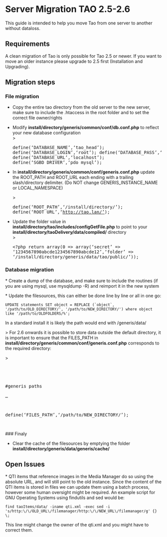 <!--
created_at: '2013-10-28 11:12:15'
updated_at: '2016-10-18 10:19:29'
authors:
    - 'Cyril Hazotte'
tags:
    - 'Server Migration'
    - 'TAO 2.5'
-->

Server Migration TAO 2.5-2.6
============================

This guide is intended to help you move Tao from one server to another without dataloss.

Requirements
------------

A clean migration of Tao is only possible for Tao 2.5 or newer. If you want to move an older instance please upgrade to 2.5 first (Installation and Upgrading).

Migration steps
---------------

### File migration

-   Copy the entire tao directory from the old server to the new server, make sure to include the .htaccess in the root folder and to set the correct file owner/rights
-   Modify **install/directory/generis/common/conf/db.conf.php** to reflect your new database configuration\
    \><pre>define(‘DATABASE_NAME’,‘tao_head’);
    define(‘DATABASE_LOGIN’,‘root’);
    define(‘DATABASE_PASS’,‘’);
    define(’DATABASE_URL’,‘localhost’);
    define(‘SGBD_DRIVER’,‘pdo_mysql’);</pre>
-   In **install/directory/generis/common/conf/generis.conf.php** update the ROOT_PATH and ROOT_URL each ending with a trailing slash/directory delimiter. (Do NOT change GENERIS_INSTANCE_NAME or LOCAL_NAMESPACE)<br/>

    \><pre>define(‘ROOT_PATH’,‘/install/directory/’);
    define(‘ROOT_URL’,‘http://tao.lan/’);</pre>
-   Update the folder value in **install/directory/tao/includes/configGetFile.php** to point to your **install/directory/taoDelivery/data/compiled/** directory\
    \><pre><?php return array(0 => array(‘secret’ =\> ‘1234567890abcde1234567890abcde12’,‘folder’ =\> ‘/install/directory/generis/data/tao/public/’));</pre>

### Database migration

\* Create a dump of the database, and make sure to include the routines (if you are using mysql, use mysqldump -R) and reimport it in the new system

\* Update the filesources, this can either be done line by line or all in one go:

    UPDATE statements SET object = REPLACE (`object`, '/path/to/OLD_DIRECTORY/', '/path/to/NEW_DIRECTORY/') where object like '/path/to/OLDFOLDERS/%';

In a standard install it is likely the path would end with /generis/data/

\> For 2.6 onwards it is possible to store data outside the default directory, it is important to ensure that the FILES_PATH in **install/directory/generis/common/conf/generis.conf.php** corresponds to the required directory:<br/>

\><pre><br/>

\#generis paths\
…<br/>

define(‘FILES_PATH’,‘/path/to/NEW_DIRECTORY/’);

</pre>
### Finaly

-   Clear the cache of the filesources by emptying the folder **install/directory/generis/data/generis/cache/**

Open Issues
-----------

\* QTI items that reference images in the Media Manager do so using the absolute URL, and will still point to the old instance. Since the content of the QTI items is stored in files we can update them using a batch process, however some human oversight might be required. An example script for GNU Operating Systems using findutils and sed would be:

    find taoItems/data/ -iname qti.xml -exec sed -i 's/http:\/\/OLD_URL\/filemanager/http:\/\/NEW_URL\/filemanager/g' {} \;

This line might change the owner of the qti.xml and you might have to correct them.


